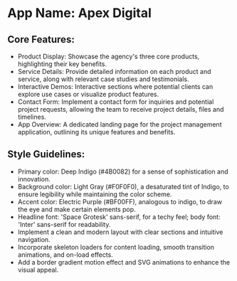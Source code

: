 # **App Name**: Apex Digital

## Core Features:

- Product Display: Showcase the agency's three core products, highlighting their key benefits.
- Service Details: Provide detailed information on each product and service, along with relevant case studies and testimonials.
- Interactive Demos: Interactive sections where potential clients can explore use cases or visualize product features.
- Contact Form: Implement a contact form for inquiries and potential project requests, allowing the team to receive project details, files and timelines.
- App Overview: A dedicated landing page for the project management application, outlining its unique features and benefits.

## Style Guidelines:

- Primary color: Deep Indigo (#4B0082) for a sense of sophistication and innovation.
- Background color: Light Gray (#F0F0F0), a desaturated tint of Indigo, to ensure legibility while maintaining the color scheme.
- Accent color: Electric Purple (#BF00FF), analogous to indigo, to draw the eye and make certain elements pop.
- Headline font: 'Space Grotesk' sans-serif, for a techy feel; body font: 'Inter' sans-serif for readability.
- Implement a clean and modern layout with clear sections and intuitive navigation.
- Incorporate skeleton loaders for content loading, smooth transition animations, and on-load effects.
- Add a border gradient motion effect and SVG animations to enhance the visual appeal.